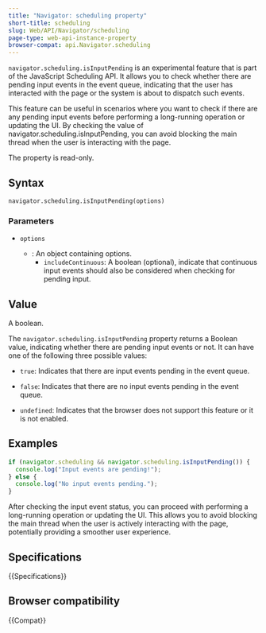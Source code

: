 ```yaml
---
title: "Navigator: scheduling property"
short-title: scheduling
slug: Web/API/Navigator/scheduling
page-type: web-api-instance-property
browser-compat: api.Navigator.scheduling
---
```


`navigator.scheduling.isInputPending` is an experimental feature that is part of the JavaScript Scheduling API. It allows you to check whether there are pending input events in the event queue, indicating that the user has interacted with the page or the system is about to dispatch such events.

This feature can be useful in scenarios where you want to check if there are any pending input events before performing a long-running operation or updating the UI. By checking the value of navigator.scheduling.isInputPending, you can avoid blocking the main thread when the user is interacting with the page.

The property is read-only.

## Syntax

```js-nolint
navigator.scheduling.isInputPending(options)
```

### Parameters

- `options`

  - : An object containing options.
    - `includeContinuous`: A boolean (optional), indicate that continuous input events should also be considered when checking for pending input.

## Value

A boolean.

The `navigator.scheduling.isInputPending` property returns a Boolean value, indicating whether there are pending input events or not. It can have one of the following three possible values:

- `true`: Indicates that there are input events pending in the event queue.

- `false`: Indicates that there are no input events pending in the event queue.

- `undefined`: Indicates that the browser does not support this feature or it is not enabled.

## Examples

```js
if (navigator.scheduling && navigator.scheduling.isInputPending()) {
  console.log("Input events are pending!");
} else {
  console.log("No input events pending.");
}
```

After checking the input event status, you can proceed with performing a long-running operation or updating the UI. This allows you to avoid blocking the main thread when the user is actively interacting with the page, potentially providing a smoother user experience.

## Specifications

{{Specifications}}

## Browser compatibility

{{Compat}}
